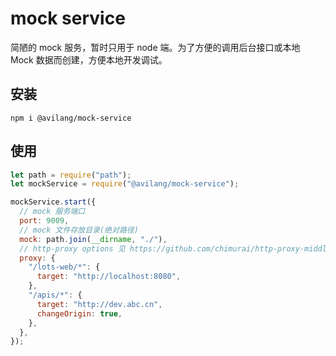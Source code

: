 # mock service

简陋的 mock 服务，暂时只用于 node 端。为了方便的调用后台接口或本地 Mock 数据而创建，方便本地开发调试。

## 安装

`npm i @avilang/mock-service`

## 使用

```js
let path = require("path");
let mockService = require("@avilang/mock-service");

mockService.start({
  // mock 服务端口
  port: 9009,
  // mock 文件存放目录(绝对路径)
  mock: path.join(__dirname, "./"),
  // http-proxy options 见 https://github.com/chimurai/http-proxy-middleware#http-proxy-options
  proxy: {
    "/lots-web/*": {
      target: "http://localhost:8080",
    },
    "/apis/*": {
      target: "http://dev.abc.cn",
      changeOrigin: true,
    },
  },
});
```
